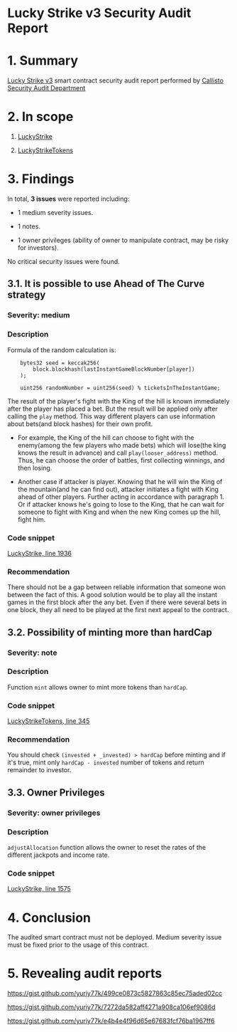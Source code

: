 # Lucky Strike v3 Security Audit Report

# 1. Summary

[Lucky Strike v3](https://ropsten.etherscan.io/address/0x78c32ffb7d209457a75e6c25854f19de58d64a4b#code) smart contract security audit report performed by [Callisto Security Audit Department](https://github.com/EthereumCommonwealth/Auditing)

# 2. In scope

1. [LuckyStrike](https://ropsten.etherscan.io/address/0x78c32ffb7d209457a75e6c25854f19de58d64a4b#code)

2. [LuckyStrikeTokens](https://ropsten.etherscan.io/address/0xfd9f46d87625f1f8ee06fdb7f5e93c745005aae2#code)

# 3. Findings

In total, **3 issues** were reported including:

- 1 medium severity issues.

- 1 notes.

- 1 owner privileges (ability of owner to manipulate contract, may be risky for investors).

No critical security issues were found.

## 3.1. It is possible to use Ahead of The Curve strategy

### Severity: medium

### Description

Formula of the random calculation is:

```solidity
    bytes32 seed = keccak256(
        block.blockhash(lastInstantGameBlockNumber[player])
    );

    uint256 randomNumber = uint256(seed) % ticketsInTheInstantGame;
```

The result of the player's fight with the King of the hill is known immediately after the player has placed a bet. But the result will be applied only after calling the `play` method. This way different players can use information about bets(and block hashes) for their own profit.

- For example, the King of the hill can choose to fight with the enemy(among the few players who made bets) which will lose(the king knows the result in advance) and call `play(looser_address)` method. Thus, he can choose the order of battles, first collecting winnings, and then losing. 

- Another case if attacker is player. Knowing that he will win the King of the mountain(and he can find out), attacker initiates a fight with King ahead of other players. Further acting in accordance with paragraph 1. Or if attacker knows he's going to lose to the King, that he can wait for someone to fight with King and when the new King comes up the hill, fight him.

### Code snippet

[LuckyStrike, line 1936](https://ropsten.etherscan.io/address/0x78c32ffb7d209457a75e6c25854f19de58d64a4b#code)

### Recommendation

There should not be a gap between reliable information that someone won between the fact of this. A good solution would be to play all the instant games in the first block after the any bet. Even if there were several bets in one block, they all need to be played at the first next appeal to the contract.

## 3.2. Possibility of minting more than hardCap

### Severity: note

### Description

Function `mint` allows owner to mint more tokens than `hardCap`.

### Code snippet

[LuckyStrikeTokens, line 345](https://ropsten.etherscan.io/address/0xfd9f46d87625f1f8ee06fdb7f5e93c745005aae2#code)

### Recommendation

You should check `(invested + _invested) > hardCap` before minting and if it's true, mint only `hardCap - invested` number of tokens and return remainder to investor.

## 3.3. Owner Privileges

### Severity: owner privileges

### Description

`adjustAllocation` function allows the owner to reset the rates of the different jackpots and income rate.

### Code snippet

[LuckyStrike, line 1575](https://ropsten.etherscan.io/address/0x78c32ffb7d209457a75e6c25854f19de58d64a4b#code)

# 4. Conclusion

The audited smart contract must not be deployed. Medium severity issue must be fixed prior to the usage of this contract.

# 5. Revealing audit reports

https://gist.github.com/yuriy77k/499ce0873c5827863c85ec75aded02cc

https://gist.github.com/yuriy77k/7272da582aff4271a908ca106ef9086d

https://gist.github.com/yuriy77k/e4b4e4f96d65e67683fcf76ba1967ff6
